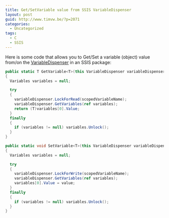 ```yaml
---
title: Get/SetVariable value from SSIS VariableDispenser
layout: post
guid: http://www.timvw.be/?p=2071
categories:
  - Uncategorized
tags:
  - C
  - SSIS
---
```

Here is some code that allows you to Get/Set a variable (object) value from/on the [VariableDispenser](http://msdn.microsoft.com/en-us/library/microsoft.sqlserver.dts.runtime.variabledispenser.aspx) in an SSIS package:

```csharp
public static T GetVariable<T>(this VariableDispenser variableDispenser, string scopedVariableName)
{
  Variables variables = null;

  try
  {
    variableDispenser.LockForRead(scopedVariableName);
    variableDispenser.GetVariables(ref variables);
    return (T)variables[0].Value;
  }
  finally
  {
    if (variables != null) variables.Unlock();
  }
}

public static void SetVariable<T>(this VariableDispenser variableDispenser, string scopedVariableName, T value)
{
  Variables variables = null;

  try   
  {  
    variableDispenser.LockForWrite(scopedVariableName);  
    variableDispenser.GetVariables(ref variables);  
    variables[0].Value = value;  
  }  
  finally  
  {   
    if (variables != null) variables.Unlock();  
  }
}
```

